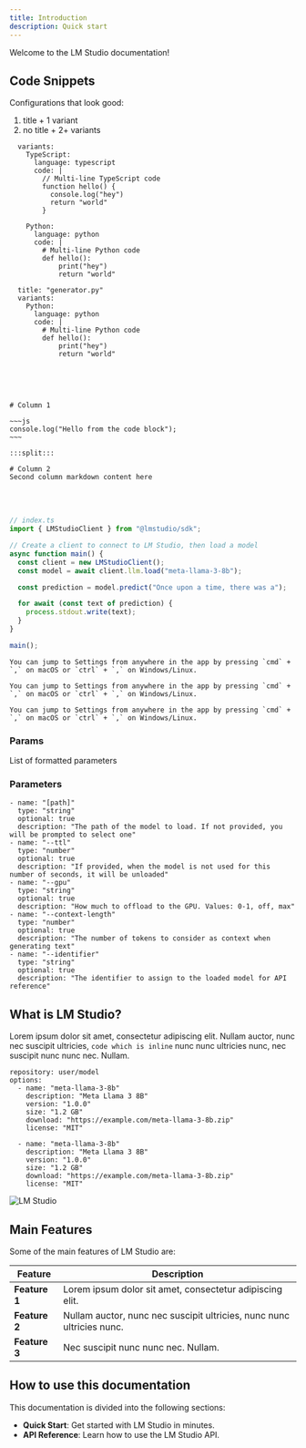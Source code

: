 ```yaml
---
title: Introduction
description: Quick start
---
```


Welcome to the LM Studio documentation!

## Code Snippets

Configurations that look good:

1. title + 1 variant
2. no title + 2+ variants

```lms_code_snippet
  variants:
    TypeScript:
      language: typescript
      code: |
        // Multi-line TypeScript code
        function hello() {
          console.log("hey")
          return "world"
        }

    Python:
      language: python
      code: |
        # Multi-line Python code
        def hello():
            print("hey")
            return "world"
```

```lms_code_snippet
  title: "generator.py"
  variants:
    Python:
      language: python
      code: |
        # Multi-line Python code
        def hello():
            print("hey")
            return "world"
```

<br></br>

```lms_hstack

# Column 1

~~~js
console.log("Hello from the code block");
~~~

:::split:::

# Column 2
Second column markdown content here

```

<br><br>

```ts
// index.ts
import { LMStudioClient } from "@lmstudio/sdk";

// Create a client to connect to LM Studio, then load a model
async function main() {
  const client = new LMStudioClient();
  const model = await client.llm.load("meta-llama-3-8b");

  const prediction = model.predict("Once upon a time, there was a");

  for await (const text of prediction) {
    process.stdout.write(text);
  }
}

main();
```

```lms_notice
You can jump to Settings from anywhere in the app by pressing `cmd` + `,` on macOS or `ctrl` + `,` on Windows/Linux.
```

```lms_protip
You can jump to Settings from anywhere in the app by pressing `cmd` + `,` on macOS or `ctrl` + `,` on Windows/Linux.
```

```lms_warning
You can jump to Settings from anywhere in the app by pressing `cmd` + `,` on macOS or `ctrl` + `,` on Windows/Linux.
```

### Params

List of formatted parameters

### Parameters 
```lms_params
- name: "[path]"
  type: "string"
  optional: true
  description: "The path of the model to load. If not provided, you will be prompted to select one"
- name: "--ttl"
  type: "number"
  optional: true
  description: "If provided, when the model is not used for this number of seconds, it will be unloaded"
- name: "--gpu"
  type: "string"
  optional: true
  description: "How much to offload to the GPU. Values: 0-1, off, max"
- name: "--context-length"
  type: "number"
  optional: true
  description: "The number of tokens to consider as context when generating text"
- name: "--identifier"
  type: "string"
  optional: true
  description: "The identifier to assign to the loaded model for API reference"
```

## What is LM Studio?

Lorem ipsum dolor sit amet, consectetur adipiscing elit. Nullam auctor, nunc nec
suscipit ultricies, `code which is inline` nunc nunc ultricies nunc, nec suscipit nunc nunc nec. Nullam.

```lms_download_options
repository: user/model
options:
  - name: "meta-llama-3-8b"
    description: "Meta Llama 3 8B"
    version: "1.0.0"
    size: "1.2 GB"
    download: "https://example.com/meta-llama-3-8b.zip"
    license: "MIT"

  - name: "meta-llama-3-8b"
    description: "Meta Llama 3 8B"
    version: "1.0.0"
    size: "1.2 GB"
    download: "https://example.com/meta-llama-3-8b.zip"
    license: "MIT"
```

<img src="/assets/hero-dark-classic@2x.png" alt="LM Studio" data-caption="Some caption and a [link](https://lmstudio.ai)" />

## Main Features

Some of the main features of LM Studio are:

| Feature       | Description                                                           |
| ------------- | --------------------------------------------------------------------- |
| **Feature 1** | Lorem ipsum dolor sit amet, consectetur adipiscing elit.              |
| **Feature 2** | Nullam auctor, nunc nec suscipit ultricies, nunc nunc ultricies nunc. |
| **Feature 3** | Nec suscipit nunc nunc nec. Nullam.                                   |

## How to use this documentation

This documentation is divided into the following sections:

- **Quick Start**: Get started with LM Studio in minutes.
- **API Reference**: Learn how to use the LM Studio API.
